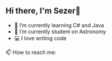 ## Hi there, I'm Sezer👋

- 🌱 I’m currently learning C# and Java
- 🔭 I’m currently student on Astronomy
- 💻 I love writing code

📫 How to reach me:



<!--
**sezerbozbiyik/sezerbozbiyik** is a ✨ _special_ ✨ repository because its `README.md` (this file) appears on your GitHub profile.

Here are some ideas to get you started:

- 🔭 I’m currently working on ...
- 🌱 I’m currently learning ...
- 👯 I’m looking to collaborate on ...
- 🤔 I’m looking for help with ...
- 💬 Ask me about ...
- 📫 How to reach me: ...
- 😄 Pronouns: ...
- ⚡ Fun fact: ...
-->
